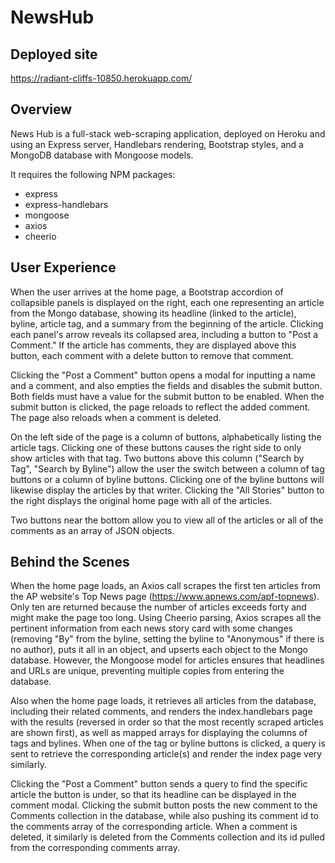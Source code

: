 # NewsHub

## Deployed site

https://radiant-cliffs-10850.herokuapp.com/

## Overview

News Hub is a full-stack web-scraping application, deployed on Heroku and using an Express server, Handlebars rendering, Bootstrap styles, and a MongoDB database with Mongoose models.

It requires the following NPM packages:
* express
* express-handlebars
* mongoose
* axios
* cheerio

## User Experience

When the user arrives at the home page, a Bootstrap accordion of collapsible panels is displayed on the right, each one representing an article from the Mongo database, showing its headline (linked to the article), byline, article tag, and a summary from the beginning of the article. Clicking each panel's arrow reveals its collapsed area, including a button to "Post a Comment." If the article has comments, they are displayed above this button, each comment with a delete button to remove that comment.

Clicking the "Post a Comment" button opens a modal for inputting a name and a comment, and also empties the fields and disables the submit button. Both fields must have a value for the submit button to be enabled. When the submit button is clicked, the page reloads to reflect the added comment. The page also reloads when a comment is deleted.

On the left side of the page is a column of buttons, alphabetically listing the article tags. Clicking one of these buttons causes the right side to only show articles with that tag. Two buttons above this column ("Search by Tag", "Search by Byline") allow the user the switch between a column of tag buttons or a column of byline buttons. Clicking one of the byline buttons will likewise display the articles by that writer. Clicking the "All Stories" button to the right displays the original home page with all of the articles.

Two buttons near the bottom allow you to view all of the articles or all of the comments as an array of JSON objects.

## Behind the Scenes

When the home page loads, an Axios call scrapes the first ten articles from the AP website's Top News page (https://www.apnews.com/apf-topnews). Only ten are returned because the number of articles exceeds forty and might make the page too long. Using Cheerio parsing, Axios scrapes all the pertinent information from each news story card with some changes (removing "By" from the byline, setting the byline to "Anonymous" if there is no author), puts it all in an object, and upserts each object to the Mongo database. However, the Mongoose model for articles ensures that headlines and URLs are unique, preventing multiple copies from entering the database.

Also when the home page loads, it retrieves all articles from the database, including their related comments, and renders the index.handlebars page with the results (reversed in order so that the most recently scraped articles are shown first), as well as mapped arrays for displaying the columns of tags and bylines. When one of the tag or byline buttons is clicked, a query is sent to retrieve the corresponding article(s) and render the index page very similarly.

Clicking the "Post a Comment" button sends a query to find the specific article the button is under, so that its headline can be displayed in the comment modal. Clicking the submit button posts the new comment to the Comments collection in the database, while also pushing its comment id to the comments array of the corresponding article. When a comment is deleted, it similarly is deleted from the Comments collection and its id pulled from the corresponding comments array.



